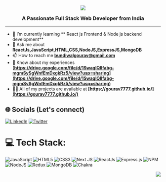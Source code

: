 <h3 align="center">
  <img src="https://readme-typing-svg.demolab.com/?lines=Hi+👋+I'm+Gourav Bundiwal;An+Aspiring+Full+Stack+Web+Developer!&font=Fira%20Code&center=true&width=700&height=40&weight=700&size=25&duration=2000&pause=5000">
  <p>A Passionate Full Stack Web Developer from India</p>
</h3>

-------

- 🌱 I’m currently learning ** React js Frontend & Node js backend development**
- 💬 Ask me about **ReactJs,JavaScript,HTML,CSS,NodeJS,ExpressJS,MongoDB**
- 📫 How to reach me **[bundiwalgourav@gmail.com](mailto:bundiwalgourav@gmail.com)**
- 📄 Know about my experiences **[https://drive.google.com/file/d/1SwaqlQIIfabg-mgmSySgWnfEmDxgkRz5/view?usp=sharing](https://drive.google.com/file/d/1SwaqlQIIfabg-mgmSySgWnfEmDxgkRz5/view?usp=sharing)**
- 👨‍💻 All of my projects are available at **[https://gourav7777.github.io/](https://gourav7777.github.io/)**




## 🌐 Socials (Let's connect)
[![LinkedIn](https://img.shields.io/badge/linkedin-%230077B5.svg?style=for-the-badge&logo=linkedin&logoColor=white)](https://www.linkedin.com/in/gourav-bundiwal-970ba81b1/)  [![Twitter](https://img.shields.io/badge/Twitter-%231DA1F2.svg?style=for-the-badge&logo=Twitter&logoColor=white)](https://twitter.com/bundiwal_gourav) 
# 💻 Tech Stack:
![JavaScript](https://img.shields.io/badge/javascript-%23323330.svg?style=for-the-badge&logo=javascript&logoColor=%23F7DF1E) ![HTML5](https://img.shields.io/badge/html5-%23E34F26.svg?style=for-the-badge&logo=html5&logoColor=white) ![CSS3](https://img.shields.io/badge/css3-%231572B6.svg?style=for-the-badge&logo=css3&logoColor=white) ![Next JS](https://img.shields.io/badge/Next-black?style=for-the-badge&logo=next.js&logoColor=white) ![ReactJs](https://camo.githubusercontent.com/ab4c3c731a174a63df861f7b118d6c8a6c52040a021a552628db877bd518fe84/68747470733a2f2f696d672e736869656c64732e696f2f62616467652f72656163742d2532333230323332612e7376673f7374796c653d666f722d7468652d6261646765266c6f676f3d7265616374266c6f676f436f6c6f723d253233363144414642) ![Express.js](https://img.shields.io/badge/express.js-%23404d59.svg?style=for-the-badge&logo=express&logoColor=%2361DAFB) ![NPM](https://img.shields.io/badge/NPM-%23000000.svg?style=for-the-badge&logo=npm&logoColor=white) ![NodeJS](https://img.shields.io/badge/node.js-6DA55F?style=for-the-badge&logo=node.js&logoColor=white) ![Redux](https://img.shields.io/badge/redux-%23593d88.svg?style=for-the-badge&logo=redux&logoColor=white) ![MongoDB](https://img.shields.io/badge/MongoDB-%234ea94b.svg?style=for-the-badge&logo=mongodb&logoColor=white) ![Chakra](https://img.shields.io/badge/chakra-%234ED1C5.svg?style=for-the-badge&logo=chakraui&logoColor=white)

<p align="right"> <img src="https://camo.githubusercontent.com/83ceedffad8b3aac0db5017ab60e9fc4959f746fd33dc4dc0909627d12a400d1/68747470733a2f2f6b6f6d617265762e636f6d2f67687076632f3f757365726e616d653d63686574616e6461626c69266c6162656c3d50726f66696c65253230766965777326636f6c6f723d306537356236267374796c653d666c6174" /> </p>
